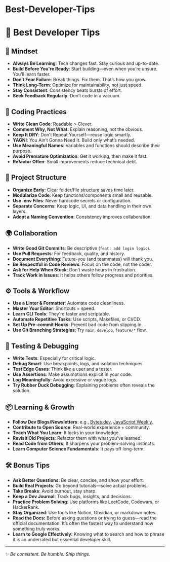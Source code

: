 # Best-Developer-Tips

# 🚀 Best Developer Tips

## 🧠 Mindset
- **Always Be Learning**: Tech changes fast. Stay curious and up-to-date.
- **Build Before You're Ready**: Start building—even when you’re unsure. You'll learn faster.
- **Don’t Fear Failure**: Break things. Fix them. That’s how you grow.
- **Think Long-Term**: Optimize for maintainability, not just speed.
- **Stay Consistent**: Consistency beats bursts of effort.
- **Seek Feedback Regularly**: Don’t code in a vacuum.

## 🔧 Coding Practices
- **Write Clean Code**: Readable > Clever.
- **Comment Why, Not What**: Explain reasoning, not the obvious.
- **Keep It DRY**: Don’t Repeat Yourself—reuse logic smartly.
- **YAGNI**: You Ain’t Gonna Need It. Build only what’s needed.
- **Use Meaningful Names**: Variables and functions should describe their purpose.
- **Avoid Premature Optimization**: Get it working, then make it fast.
- **Refactor Often**: Small improvements reduce technical debt.

## 📁 Project Structure
- **Organize Early**: Clear folder/file structure saves time later.
- **Modularize Code**: Keep functions/components small and reusable.
- **Use .env Files**: Never hardcode secrets or configuration.
- **Separate Concerns**: Keep logic, UI, and data handling in their own layers.
- **Adopt a Naming Convention**: Consistency improves collaboration.

## 🌍 Collaboration
- **Write Good Git Commits**: Be descriptive (`feat: add login logic`).
- **Use Pull Requests**: For feedback, quality, and history.
- **Document Everything**: Future-you (and teammates) will thank you.
- **Be Respectful in Code Reviews**: Focus on the code, not the coder.
- **Ask for Help When Stuck**: Don’t waste hours in frustration.
- **Track Work in Issues**: It helps others follow progress and priorities.

## ⚙️ Tools & Workflow
- **Use a Linter & Formatter**: Automate code cleanliness.
- **Master Your Editor**: Shortcuts = speed.
- **Learn CLI Tools**: They're faster and scriptable.
- **Automate Repetitive Tasks**: Use scripts, Makefiles, or CI/CD.
- **Set Up Pre-commit Hooks**: Prevent bad code from slipping in.
- **Use Git Branching Strategies**: Try `main`, `develop`, `feature/*` flow.

## 🧪 Testing & Debugging
- **Write Tests**: Especially for critical logic.
- **Debug Smart**: Use breakpoints, logs, and isolation techniques.
- **Test Edge Cases**: Think like a user and a tester.
- **Use Assertions**: Make assumptions explicit in your code.
- **Log Meaningfully**: Avoid excessive or vague logs.
- **Try Rubber Duck Debugging**: Explaining problems often reveals the solution.

## 📦 Learning & Growth
- **Follow Dev Blogs/Newsletters**: e.g., [Bytes.dev](https://bytes.dev), [JavaScript Weekly](https://javascriptweekly.com).
- **Contribute to Open Source**: Real-world experience + community.
- **Teach What You Learn**: It locks in your knowledge.
- **Revisit Old Projects**: Refactor them with what you’ve learned.
- **Read Code from Others**: It sharpens your problem-solving instincts.
- **Learn Computer Science Fundamentals**: It pays off long-term.

## 🛠️ Bonus Tips
- **Ask Better Questions**: Be clear, concise, and show your effort.
- **Build Real Projects**: Go beyond tutorials—solve actual problems.
- **Take Breaks**: Avoid burnout, stay sharp.
- **Keep a Dev Journal**: Track bugs, insights, and decisions.
- **Practice Problem Solving**: Use platforms like LeetCode, Codewars, or HackerRank.
- **Stay Organized**: Use tools like Notion, Obsidian, or markdown notes.
- **Read the Docs:** Before asking questions or trying to guess—read the official documentation. It’s often the fastest way to understand how something truly works.
- **Learn to Google Effectively:** Knowing what to search and how to phrase it is an underrated but essential developer skill.

---

✨ *Be consistent. Be humble. Ship things.*

